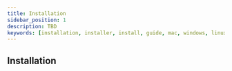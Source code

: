 ```yaml
---
title: Installation
sidebar_position: 1
description: TBD
keywords: [installation, installer, install, guide, mac, windows, linux, python, github, macos, how to, explanation, openbb, sdk, api, pip, pypi,]
---
```


## Installation

